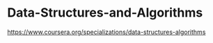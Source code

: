 # Data-Structures-and-Algorithms
https://www.coursera.org/specializations/data-structures-algorithms
